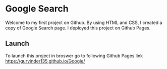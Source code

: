 
# Google Search

Welcome to my first project on Github. By using HTML and CSS, I created a copy of Google Search page. I deployed this project on Github Pages.


## Launch

To launch this project in broswer go to following Github Pages link 
https://gurvinder135.github.io/Google/

  